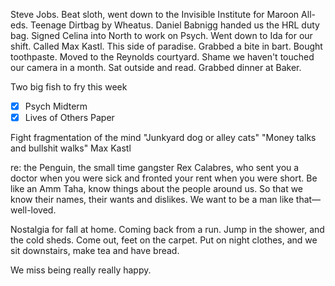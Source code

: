 Steve Jobs. Beat sloth, went down to the Invisible Institute for Maroon All-eds. Teenage Dirtbag by Wheatus. Daniel Babnigg handed us the HRL duty bag. Signed Celina into North to work on Psych. Went down to Ida for our shift. Called Max Kastl. This side of paradise. Grabbed a bite in bart. Bought toothpaste. Moved to the Reynolds courtyard. Shame we haven't touched our camera in a month. Sat outside and read. Grabbed dinner at Baker. 

Two big fish to fry this week
- [x] Psych Midterm
- [x] Lives of Others Paper

Fight fragmentation of the mind
"Junkyard dog or alley cats"
"Money talks and bullshit walks" Max Kastl

re: the Penguin, the small time gangster Rex Calabres,  who sent you a doctor when you were sick and fronted your rent when you were short. Be like an Amm Taha, know things about the people around us. So that we know their names, their wants and dislikes. We want to be a man like that—well-loved. 

Nostalgia for fall at home. Coming back from a run. Jump in the shower, and the cold sheds. Come out, feet on the carpet. Put on night clothes, and we sit downstairs, make tea and have bread. 

We miss being really really happy.
